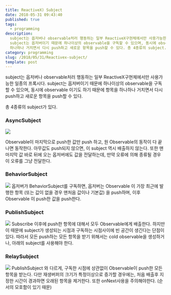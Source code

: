 ```yaml
---
title: ReactiveX) Subject
date: 2018-05-31 09:43:40
published: true
tags:
  - programming
description:
  subject는 옵저버나 observable처러 행동하는 일부 ReactiveX구현체에서만 사용가능한 일종의 프록시다.
  subject는 옵저버이기 때문에 하나이상의 observable을 구독할 수 있으며, 동시에 observable 이기도 하기 때문에 항목을
  하나하나 거치면서 다시 push하고 새로운 항목을 push할 수 있다. 총 4종류의 subject...
category: programming
slug: /2018/05/31/Reactivex-subject/
template: post
---
```


subject는 옵저버나 observable처러 행동하는 일부 ReactiveX구현체에서만 사용가능한 일종의 프록시다. subject는 옵저버이기 때문에 하나이상의 observable을 구독할 수 있으며, 동시에 observable 이기도 하기 때문에 항목을 하나하나 거치면서 다시 push하고 새로운 항목을 push할 수 있다.

총 4종류의 subject가 있다.

### AsyncSubject

![](http://reactivex.io/documentation/operators../../../images/S.AsyncSubject.png)

Observable이 마지막으로 push한 값만 push 하고, 원 Observable의 동작이 다 끝나면 동작한다. 아무값도 push되지 않으면, 이 subject 역시 배출하지 않는다. 또한 맨 마지막 값 바로 뒤에 오는 옵저버에도 값을 전달하는데, 만약 오류에 의해 종류될 경우 이 오류를 그냥 전달한다.

### BehaviorSubject

![](http://reactivex.io/documentation/operators../../../images/S.BehaviorSubject.png)
옵저버가 BehaviorSubject를 구독하면, 옵저버는 Observable 이 가장 최근에 발행한 항목 (또는 값이 없을 경우 맨처음 값이나 기본값) 을 push하며, 이후 Observable 이 push한 값을 push한다.

### PublishSubject

![](http://reactivex.io/documentation/operators../../../images/S.PublishSubject.png)
Subscribe 이후에 push한 항목에 대해서 모두 Observable에게 배출한다. 하지만 이 때문에 subject가 생성되는 시점과 구독하는 시점사이에 빈 공간이 생긴다는 단점이 있다. 따라서 모든 push하는 모든 항목을 받기 위해서는 cold observable을 생성하거나, 아래의 subject를 사용해야 한다.

### RelaySubject

![](http://reactivex.io/documentation/operators../../../images/S.ReplaySubject.png)
PublishSubject 와 다르게, 구독한 시점에 상관없이 Observable이 push한 모든 항목을 받는다. 다만 재생버퍼의 크기가 특정이상으로 증가할 경우에는, 처음 배출후 지정한 시간이 경과하면 오래된 항목을 제거한다. 또한 onNext사용을 주의해야한다. (순서의 모호함이 있기 때문)
